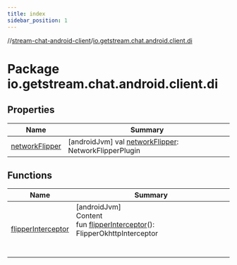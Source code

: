 ```yaml
---
title: index
sidebar_position: 1
---
```

//[stream-chat-android-client](../../index.md)/[io.getstream.chat.android.client.di](index.md)



# Package io.getstream.chat.android.client.di  


## Properties  
  
|  Name |  Summary | 
|---|---|
| <a name="io.getstream.chat.android.client.di//networkFlipper/#/PointingToDeclaration/"></a>[networkFlipper](networkFlipper.md)| <a name="io.getstream.chat.android.client.di//networkFlipper/#/PointingToDeclaration/"></a> [androidJvm] val [networkFlipper](networkFlipper.md): NetworkFlipperPlugin   <br/>|


## Functions  
  
|  Name |  Summary | 
|---|---|
| <a name="io.getstream.chat.android.client.di//flipperInterceptor/#/PointingToDeclaration/"></a>[flipperInterceptor](flipperInterceptor.md)| <a name="io.getstream.chat.android.client.di//flipperInterceptor/#/PointingToDeclaration/"></a>[androidJvm]  <br/>Content  <br/>fun [flipperInterceptor](flipperInterceptor.md)(): FlipperOkhttpInterceptor  <br/><br/><br/>|

